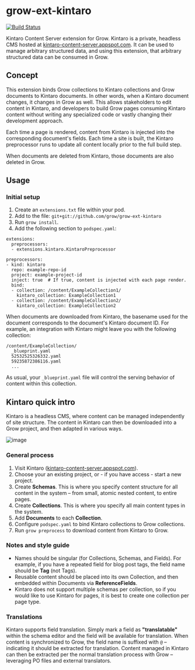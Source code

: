 # grow-ext-kintaro

[![Build Status](https://travis-ci.org/grow/grow-ext-kintaro.svg?branch=master)](https://travis-ci.org/grow/grow-ext-kintaro)

Kintaro Content Server extension for Grow. Kintaro is a private, headless CMS
hosted at
[kintaro-content-server.appspot.com](https://kintaro-content-server.appspot.com).
It can be used to manage arbitrary structured data, and using this extension,
that arbitrary structured data can be consumed in Grow.

## Concept

This extension binds Grow collections to Kintaro collections and Grow documents
to Kintaro documents. In other words, when a Kintaro document changes, it
changes in Grow as well. This allows stakeholders to edit content in Kintaro,
and developers to build Grow pages consuming Kintaro content without writing
any specialized code or vastly changing their development approach.

Each time a page is rendered, content from Kintaro is injected into the
corresponding document's fields. Each time a site is built, the Kintaro
preprocessor runs to update all content locally prior to the full build step.

When documents are deleted from Kintaro, those documents are also deleted in
Grow.

## Usage

### Initial setup

1. Create an `extensions.txt` file within your pod.
1. Add to the file: `git+git://github.com/grow/grow-ext-kintaro`
1. Run `grow install`.
1. Add the following section to `podspec.yaml`:

```
extensions:
  preprocessors:
  - extensions.kintaro.KintaroPreprocessor

preprocessors:
- kind: kintaro
  repo: example-repo-id
  project: example-project-id
  inject: true  # If true, content is injected with each page render.
  bind:
  - collection: /content/ExampleCollection1/
    kintaro_collection: ExampleCollection1
  - collection: /content/ExampleCollection2/
    kintaro_collection: ExampleCollection2
```

When documents are downloaded from Kintaro, the basename used for the document
corresponds to the document's Kintaro document ID. For example, an integration
with Kintaro might leave you with the following collection:

```
/content/ExampleCollection/
  _blueprint.yaml
  52532525326332.yaml
  59235872386116.yaml
  ...
```

As usual, your `_blueprint.yaml` file will control the serving behavior of
content within this collection.

## Kintaro quick intro

Kintaro is a headless CMS, where content can be managed independently of site structure. The content in Kintaro can then be downloaded into a Grow project, and then adapted in various ways.

![image](https://user-images.githubusercontent.com/646525/27755074-71e4a9d0-5da2-11e7-9532-cb43c5472a8d.png)

### General process

1. Visit Kintaro ([kintaro-content-server.appspot.com](https://kintaro-content-server.appspot.com)).
1. Choose your an existing project, or - if you have access - start a new project.
1. Create **Schemas**. This is where you specify content structure for all content in the system – from small, atomic nested content, to entire pages.
1. Create **Collections**. This is where you specify all main content types in the system.
1. Add **Documents** to each **Collection**.
1. Configure `podspec.yaml` to bind Kintaro collections to Grow collections.
1. Run `grow preprocess` to download content from Kintaro to Grow.

### Notes and style guide

- Names should be singular (for Collections, Schemas, and Fields). For example, if you have a repeated field for blog post tags, the field name should be **Tag** (not Tags).
- Reusable content should be placed into its own Collection, and then embedded within Documents via **ReferenceFields**.
- Kintaro does not support multiple schemas per collection, so if you would like to use Kintaro for pages, it is best to create one collection per page type.

### Translations

Kintaro supports field translation. Simply mark a field as **"translatable"** within the schema editor and the field will be available for translation. When content is synchronized to Grow, the field name is suffixed with `@` – indicating it should be extracted for translation. Content managed in Kintaro can then be extracted per the normal translation process with Grow – leveraging PO files and external translators.
